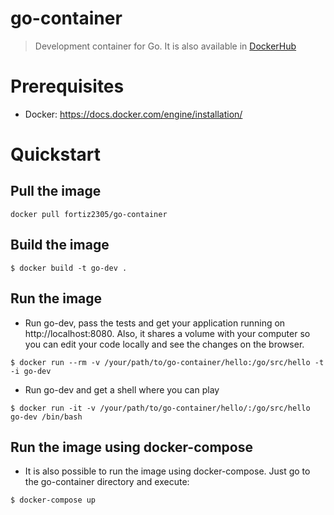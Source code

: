 # go-container

> Development container for Go. It is also available in [DockerHub](https://hub.docker.com/r/fortiz2305/go-container/)

# Prerequisites

* Docker: https://docs.docker.com/engine/installation/

# Quickstart

## Pull the image

```
docker pull fortiz2305/go-container
```

## Build the image

```
$ docker build -t go-dev .
```

## Run the image

* Run go-dev, pass the tests and get your application running on http://localhost:8080. Also, it shares a volume with your computer so you can edit your code locally and see the changes on the browser.

```
$ docker run --rm -v /your/path/to/go-container/hello:/go/src/hello -t -i go-dev
```

* Run go-dev and get a shell where you can play

```
$ docker run -it -v /your/path/to/go-container/hello/:/go/src/hello go-dev /bin/bash 
```

## Run the image using docker-compose

* It is also possible to run the image using docker-compose. Just go to the go-container directory and execute:

```
$ docker-compose up
```
